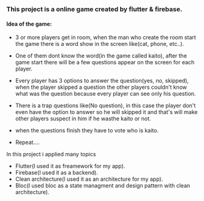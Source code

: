 ### This  project is a online game created by flutter & firebase.


#### **Idea  of the game:**
* 3 or more  players get in room, when the man who create  the  room start the game there is a word show in the screen like(cat, phone, etc..).

* One of them dont know the word(in the game called kaito), after the game start there will be a few questions appear on the screen for each player.

* Every player has 3 options to answer the question(yes, no, skipped), when the player skipped a question the other players couldn't know what was the question because every player can see only his question.

* There is a trap questions like(No question), in this case the player don't even have the option to answer so he will skipped it and that's will make other players suspect in him if he wasthe kaito or not.

* when the questions finish they have to vote who is kaito.

* Repeat....

In this project i applied many topics 
* Flutter(I used it as freamework for  my app).
* Firebase(I used it as a  backend).
* Clean architecture(I used it as an architecture for my app).
* Bloc(I used bloc as a state managment and design pattern with clean architecture).
